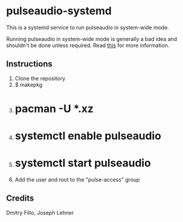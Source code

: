 # pulseaudio-systemd

This is a systemd service to run pulseaudio in system-wide mode.

Running pulseaudio in system-wide mode is generally a bad idea and shouldn't be done unless required.
Read [this](http://www.freedesktop.org/wiki/Software/PulseAudio/Documentation/User/WhatIsWrongWithSystemWide) for more 
information.

Instructions
-------
1. Clone the repository
2. $ makepkg
3. # pacman -U *.xz
4. # systemctl enable pulseaudio
5. # systemctl start pulseaudio
6. Add the user and root to the "pulse-access" group

Credits
-------
Dmitry Fillo, Joseph Lehner

